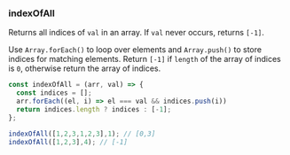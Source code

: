 ### indexOfAll

Returns all indices of `val` in an array. If `val` never occurs, returns `[-1]`.

Use `Array.forEach()` to loop over elements and `Array.push()` to store indices for matching elements.
Return `[-1]` if `length` of the array of indices is `0`, otherwise return the array of indices.

``` js
const indexOfAll = (arr, val) => {
  const indices = [];
  arr.forEach((el, i) => el === val && indices.push(i))
  return indices.length ? indices : [-1];
};

```

``` js
indexOfAll([1,2,3,1,2,3],1); // [0,3]
indexOfAll([1,2,3],4); // [-1]
```
